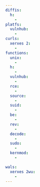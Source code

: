 ```yaml
---
diffis:
  h:
    -
platfs:
  vulnhub:
    -
curls:
  xerxes 2:
    -
functions:
  unix:
    -
  h:
    -
  vulnhub:
    -
  rce:
    -
  source:
    -
  suid:
    -
  be:
    -
  rev:
    -
  decode:
    -
  sudo:
    -
  kernmod:
    -

wals:
  xerxes 2wu:
    -
---
```

